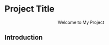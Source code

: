 # Project Title

<div style="text-align: center;">
                                 Welcome to My Project
</div>

## Introduction
